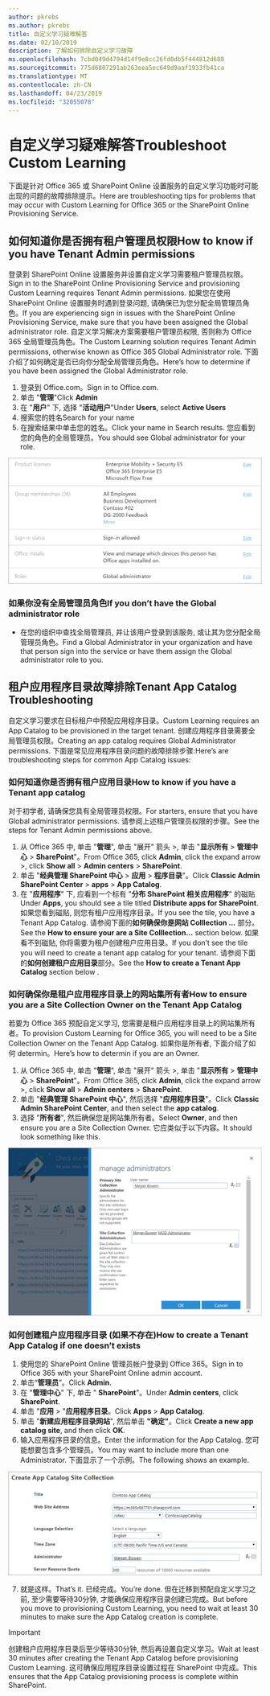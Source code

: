 ```yaml
---
author: pkrebs
ms.author: pkrebs
title: 自定义学习疑难解答
ms.date: 02/10/2019
description: 了解如何排除自定义学习故障
ms.openlocfilehash: 7cbd049d4794d14f9e8cc26fd0db5f444812d688
ms.sourcegitcommit: 775d6807291ab263eea5ec649d9aaf1933fb41ca
ms.translationtype: MT
ms.contentlocale: zh-CN
ms.lasthandoff: 04/23/2019
ms.locfileid: "32055078"
---
```

# <a name="troubleshoot-custom-learning"></a><span data-ttu-id="ab87f-103">自定义学习疑难解答</span><span class="sxs-lookup"><span data-stu-id="ab87f-103">Troubleshoot Custom Learning</span></span>

<span data-ttu-id="ab87f-104">下面是针对 Office 365 或 SharePoint Online 设置服务的自定义学习功能时可能出现的问题的故障排除提示。</span><span class="sxs-lookup"><span data-stu-id="ab87f-104">Here are troubleshooting tips for problems that may occur with Custom Learning for Office 365 or the SharePoint Online Provisioning Service.</span></span>

## <a name="how-to-know-if-you-have-tenant-admin-permissions"></a><span data-ttu-id="ab87f-105">如何知道你是否拥有租户管理员权限</span><span class="sxs-lookup"><span data-stu-id="ab87f-105">How to know if you have Tenant Admin permissions</span></span>

<span data-ttu-id="ab87f-106">登录到 SharePoint Online 设置服务并设置自定义学习需要租户管理员权限。</span><span class="sxs-lookup"><span data-stu-id="ab87f-106">Sign in to the SharePoint Online Provisioning Service and provisioning Custom Learning requires Tenant Admin permissions.</span></span> <span data-ttu-id="ab87f-107">如果您在使用 SharePoint Online 设置服务时遇到登录问题, 请确保已为您分配全局管理员角色。</span><span class="sxs-lookup"><span data-stu-id="ab87f-107">If you are experiencing sign in issues with the SharePoint Online Provisioning Service, make sure that you have been assigned the Global administrator role.</span></span> <span data-ttu-id="ab87f-108">自定义学习解决方案需要租户管理员权限, 否则称为 Office 365 全局管理员角色。</span><span class="sxs-lookup"><span data-stu-id="ab87f-108">The Custom Learning solution requires Tenant Admin permissions, otherwise known as Office 365 Global Administrator role.</span></span> <span data-ttu-id="ab87f-109">下面介绍了如何确定是否已向你分配全局管理员角色。</span><span class="sxs-lookup"><span data-stu-id="ab87f-109">Here’s how to determine if you have been assigned the Global Administrator role.</span></span>

1.  <span data-ttu-id="ab87f-110">登录到 Office.com。</span><span class="sxs-lookup"><span data-stu-id="ab87f-110">Sign in to Office.com.</span></span>
2.  <span data-ttu-id="ab87f-111">单击 "**管理**"</span><span class="sxs-lookup"><span data-stu-id="ab87f-111">Click **Admin**</span></span>
3.  <span data-ttu-id="ab87f-112">在 "**用户**" 下, 选择 "**活动用户**"</span><span class="sxs-lookup"><span data-stu-id="ab87f-112">Under **Users**, select **Active Users**</span></span>
4.  <span data-ttu-id="ab87f-113">搜索您的姓名</span><span class="sxs-lookup"><span data-stu-id="ab87f-113">Search for your name</span></span>
5.  <span data-ttu-id="ab87f-114">在搜索结果中单击您的姓名。</span><span class="sxs-lookup"><span data-stu-id="ab87f-114">Click your name in Search results.</span></span> <span data-ttu-id="ab87f-115">您应看到您的角色的全局管理员。</span><span class="sxs-lookup"><span data-stu-id="ab87f-115">You should see Global administrator for your role.</span></span>

![cg-globaladminrole](media/cg-globaladminrole.png)

### <a name="if-you-dont-have-the-global-administrator-role"></a><span data-ttu-id="ab87f-117">如果你没有全局管理员角色</span><span class="sxs-lookup"><span data-stu-id="ab87f-117">If you don’t have the Global administrator role</span></span>
- <span data-ttu-id="ab87f-118">在您的组织中查找全局管理员, 并让该用户登录到该服务, 或让其为您分配全局管理员角色。</span><span class="sxs-lookup"><span data-stu-id="ab87f-118">Find a Global Administrator in your organization and have that person sign into the service or have them assign the Global administrator role to you.</span></span>

## <a name="tenant-app-catalog-troubleshooting"></a><span data-ttu-id="ab87f-119">租户应用程序目录故障排除</span><span class="sxs-lookup"><span data-stu-id="ab87f-119">Tenant App Catalog Troubleshooting</span></span>
<span data-ttu-id="ab87f-120">自定义学习要求在目标租户中预配应用程序目录。</span><span class="sxs-lookup"><span data-stu-id="ab87f-120">Custom Learning requires an App Catalog to be provisioned in the target tenant.</span></span> <span data-ttu-id="ab87f-121">创建应用程序目录需要全局管理员权限。</span><span class="sxs-lookup"><span data-stu-id="ab87f-121">Creating an app catalog requires Global Administrator permissions.</span></span> <span data-ttu-id="ab87f-122">下面是常见应用程序目录问题的故障排除步骤:</span><span class="sxs-lookup"><span data-stu-id="ab87f-122">Here’s are troubleshooting steps for common App Catalog issues:</span></span>

### <a name="how-to-know-if-you-have-a-tenant-app-catalog"></a><span data-ttu-id="ab87f-123">如何知道你是否拥有租户应用目录</span><span class="sxs-lookup"><span data-stu-id="ab87f-123">How to know if you have a Tenant app catalog</span></span> 
<span data-ttu-id="ab87f-124">对于初学者, 请确保您具有全局管理员权限。</span><span class="sxs-lookup"><span data-stu-id="ab87f-124">For starters, ensure that you have Global administrator permissions.</span></span> <span data-ttu-id="ab87f-125">请参阅上述租户管理员权限的步骤。</span><span class="sxs-lookup"><span data-stu-id="ab87f-125">See the steps for Tenant Admin permissions above.</span></span>

1. <span data-ttu-id="ab87f-126">从 Office 365 中, 单击 "**管理**", 单击 "展开" 箭头 >, 单击 "**显示所有** > **管理中心** > **SharePoint**"。</span><span class="sxs-lookup"><span data-stu-id="ab87f-126">From Office 365, click **Admin**, click the expand arrow >, click **Show all** > **Admin centers** > **SharePoint**.</span></span>
2. <span data-ttu-id="ab87f-127">单击 "**经典管理 SharePoint 中心** > **应用** > **程序目录**"。</span><span class="sxs-lookup"><span data-stu-id="ab87f-127">Click **Classic Admin SharePoint Center** > **apps** > **App Catalog**.</span></span>
3. <span data-ttu-id="ab87f-128">在 "**应用程序**" 下, 应看到一个标有 "**分布 SharePoint 相关应用程序**" 的磁贴</span><span class="sxs-lookup"><span data-stu-id="ab87f-128">Under **Apps**, you should see a tile titled **Distribute apps for SharePoint**.</span></span> <span data-ttu-id="ab87f-129">如果您看到磁贴, 则您有租户应用程序目录。</span><span class="sxs-lookup"><span data-stu-id="ab87f-129">If you see the tile, you have a Tenant App Catalog.</span></span> <span data-ttu-id="ab87f-130">请参阅下面的**如何确保你是网站 Colllection ...** 部分。</span><span class="sxs-lookup"><span data-stu-id="ab87f-130">See the **How to ensure your are a Site Colllection...** section below.</span></span> <span data-ttu-id="ab87f-131">如果看不到磁贴, 你将需要为租户创建租户应用目录。</span><span class="sxs-lookup"><span data-stu-id="ab87f-131">If you don’t see the tile you will need to create a tenant app catalog for your tenant.</span></span> <span data-ttu-id="ab87f-132">请参阅下面的**如何创建租户应用目录**部分。</span><span class="sxs-lookup"><span data-stu-id="ab87f-132">See the **How to create a Tenant App Catalog** section below .</span></span>

### <a name="how-to-ensure-you-are-a-site-collection-owner-on-the-tenant-app-catalog"></a><span data-ttu-id="ab87f-133">如何确保你是租户应用程序目录上的网站集所有者</span><span class="sxs-lookup"><span data-stu-id="ab87f-133">How to ensure you are a Site Collection Owner on the Tenant App Catalog</span></span> 
<span data-ttu-id="ab87f-134">若要为 Office 365 预配自定义学习, 您需要是租户应用程序目录上的网站集所有者。</span><span class="sxs-lookup"><span data-stu-id="ab87f-134">To provision Custom Learning for Office 365, you will need to be a Site Collection Owner on the Tenant App Catalog.</span></span> <span data-ttu-id="ab87f-135">如果你是所有者, 下面介绍了如何 determin。</span><span class="sxs-lookup"><span data-stu-id="ab87f-135">Here’s how to determin if you are an Owner.</span></span>

1. <span data-ttu-id="ab87f-136">从 Office 365 中, 单击 "**管理**", 单击 "展开" 箭头 >, 单击 "**显示所有** > **管理中心** > **SharePoint**"。</span><span class="sxs-lookup"><span data-stu-id="ab87f-136">From Office 365, click **Admin**, click the expand arrow >, click **Show all** > **Admin centers** > **SharePoint**.</span></span>
2. <span data-ttu-id="ab87f-137">单击 "**经典管理 SharePoint 中心**", 然后选择 "**应用程序目录**"。</span><span class="sxs-lookup"><span data-stu-id="ab87f-137">Click **Classic Admin SharePoint Center**, and then select the **app catalog**.</span></span>
3. <span data-ttu-id="ab87f-138">选择 "**所有者**", 然后确保您是网站集所有者。</span><span class="sxs-lookup"><span data-stu-id="ab87f-138">Select **Owner**, and then ensure you are a Site Collection Owner.</span></span> <span data-ttu-id="ab87f-139">它应类似于以下内容。</span><span class="sxs-lookup"><span data-stu-id="ab87f-139">It should look something like this.</span></span>
 
![cg-sitecollectionowner](media/cg-sitecollectionowner.png)

### <a name="how-to-create-a-tenant-app-catalog-if-one-doesnt-exists"></a><span data-ttu-id="ab87f-141">如何创建租户应用程序目录 (如果不存在)</span><span class="sxs-lookup"><span data-stu-id="ab87f-141">How to create a Tenant App Catalog if one doesn’t exists</span></span> 
1. <span data-ttu-id="ab87f-142">使用您的 SharePoint Online 管理员帐户登录到 Office 365。</span><span class="sxs-lookup"><span data-stu-id="ab87f-142">Sign in to Office 365 with your SharePoint Online admin account.</span></span>
2. <span data-ttu-id="ab87f-143">单击“**管理员**”。</span><span class="sxs-lookup"><span data-stu-id="ab87f-143">Click **Admin**.</span></span>
3. <span data-ttu-id="ab87f-144">在 "**管理中心**" 下, 单击 " **SharePoint**"。</span><span class="sxs-lookup"><span data-stu-id="ab87f-144">Under **Admin centers**, click **SharePoint**.</span></span> 
4. <span data-ttu-id="ab87f-145">单击 "**应用** > "**应用程序目录**。</span><span class="sxs-lookup"><span data-stu-id="ab87f-145">Click **Apps** > **App Catalog**.</span></span>
5. <span data-ttu-id="ab87f-146">单击 "**新建应用程序目录网站**", 然后单击 **"确定"**。</span><span class="sxs-lookup"><span data-stu-id="ab87f-146">Click **Create a new app catalog site**, and then click **OK**.</span></span> 
6.  <span data-ttu-id="ab87f-147">输入应用程序目录的信息。</span><span class="sxs-lookup"><span data-stu-id="ab87f-147">Enter the information for the App Catalog.</span></span> <span data-ttu-id="ab87f-148">您可能想要包含多个管理员。</span><span class="sxs-lookup"><span data-stu-id="ab87f-148">You may want to include more than one Administrator.</span></span> <span data-ttu-id="ab87f-149">下面显示了一个示例。</span><span class="sxs-lookup"><span data-stu-id="ab87f-149">The following shows an example.</span></span>  

![cg-appcatalogfinish](media/cg-appcatalogfinish.png)

7.  <span data-ttu-id="ab87f-151">就是这样。</span><span class="sxs-lookup"><span data-stu-id="ab87f-151">That’s it.</span></span> <span data-ttu-id="ab87f-152">已经完成。</span><span class="sxs-lookup"><span data-stu-id="ab87f-152">You’re done.</span></span> <span data-ttu-id="ab87f-153">但在迁移到预配自定义学习之前, 至少需要等待30分钟, 才能确保应用程序目录创建已完成。</span><span class="sxs-lookup"><span data-stu-id="ab87f-153">But before you move to provisioning Custom Learning, you need to wait at least 30 minutes to make sure the App Catalog creation is complete.</span></span> 

> [!IMPORTANT]
> <span data-ttu-id="ab87f-154">创建租户应用程序目录后至少等待30分钟, 然后再设置自定义学习。</span><span class="sxs-lookup"><span data-stu-id="ab87f-154">Wait at least 30 minutes after creating the Tenant App Catalog before provisioning Custom Learning.</span></span> <span data-ttu-id="ab87f-155">这可确保应用程序目录设置过程在 SharePoint 中完成。</span><span class="sxs-lookup"><span data-stu-id="ab87f-155">This ensures that the App Catalog provisioning process is complete within SharePoint.</span></span> 
